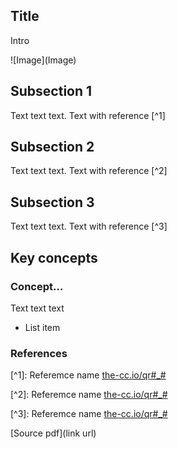 ## Title

Intro

!\[Image\](Image)

## Subsection 1

Text text text. Text with reference \[^1\]

## Subsection 2

Text text text. Text with reference \[^2\]

## Subsection 3

Text text text. Text with reference \[^3\]

## Key concepts

### Concept…

Text text text

*   List item

### References

\[^1\]: Referemce name [the-cc.io/qr#\_#](the-cc.io/qr#_#)

\[^2\]: Referemce name [the-cc.io/qr#\_#](the-cc.io/qr#_#)

\[^3\]: Referemce name [the-cc.io/qr#\_#](the-cc.io/qr#_#)

\[Source pdf\](link url)